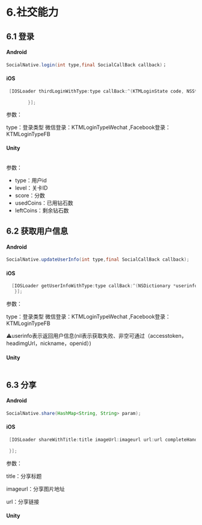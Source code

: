# 6.社交能力

## 6.1 登录

#### Android

```java
SocialNative.login(int type,final SocialCallBack callback)；
```

#### iOS

```objectivec
 [IOSLoader thirdLoginWithType:type callBack:^(KTMLoginState code, NSString *returnMsg) {
            
        }];
```

参数：

type：登录类型 微信登录：KTMLoginTypeWechat ,Facebook登录： KTMLoginTypeFB

#### Unity

```csharp

```

参数：

* type：用户id
* level：关卡ID
* score：分数
* usedCoins：已用钻石数
* leftCoins：剩余钻石数



## 6.2 获取用户信息

#### Android

```java
SocialNative.updateUserInfo(int type,final SocialCallBack callback);
```

#### iOS

```objectivec
  [IOSLoader getUserInfoWithType:type callBack:^(NSDictionary *userinfo) {
   }];
```

参数：

type：登录类型 微信登录：KTMLoginTypeWechat ,Facebook登录： KTMLoginTypeFB

⚠️userinfo表示返回用户信息(nil表示获取失败、非空可通过（accesstoken，headimgUrl，nickname，openid）)

#### Unity

```csharp

```



## 6.3 分享

#### Android

```java
SocialNative.share(HashMap<String, String> param);
```

#### iOS

```objectivec
 [IOSLoader shareWithTitle:title imageUrl:imageurl url:url completeHandler:^(BOOL succed, NSString *reason) {
            
 }];
```

参数：

title：分享标题

imageurl：分享图片地址

url：分享链接

#### Unity

```csharp

```

